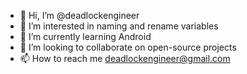 - 👋 Hi, I’m @deadlockengineer
- 👀 I’m interested in naming and rename variables
- 🌱 I’m currently learning Android
- 💞️ I’m looking to collaborate on open-source projects
- 📫 How to reach me deadlockengineer@gmail.com

<!---
deadlockengineer/deadlockengineer is a ✨ special ✨ repository because its `README.md` (this file) appears on your GitHub profile.
You can click the Preview link to take a look at your changes.
--->
